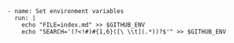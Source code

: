       - name: Set environment variables
        run: |
          echo "FILE=index.md" >> $GITHUB_ENV
          echo "SEARCH='(?<!#)#{1,6}([\ \\t](.*))?$'" >> $GITHUB_ENV

